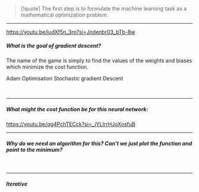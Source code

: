 > [!quote] The first step is to formulate the machine learning task as a mathematical optimization problem. 

---

https://youtu.be/iudXf5n_3ro?si=Jndenbr03_bTb-8w
##### What is the goal of gradient descent? 

The name of the game is simply to find the values of the weights and biases which minimize the cost function. 

Adam Optimisation
Stochastic gradient Descent

<br>

---

##### What might the cost function be for this neural network: 

https://youtu.be/qg4PchTECck?si=_jYLIrrHJoXosfuB
<br>

---

##### Why do we need an algorithm for this? Can't we just plot the function and point to the minimum? 




<br>

--- 

##### Iterative